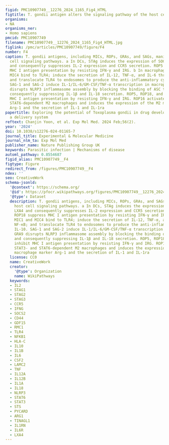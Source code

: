 ```yaml
---
figid: PMC10907749__12276_2024_1165_Fig4_HTML
figtitle: T. gondii antigen alters the signaling pathway of the host cell
organisms:
- NA
organisms_ner:
- Homo sapiens
pmcid: PMC10907749
filename: PMC10907749__12276_2024_1165_Fig4_HTML.jpg
figlink: /pmc/articles/PMC10907749/figure/F4
number: F4
caption: T. gondii antigens, including MICs, ROPs, GRAs, and SAGs, manipulate host
  cell signaling pathways. a In DCs, STAg induces the expression of SOCS2 via LXA4
  and consequently suppresses IL-2 expression and CCR5 secretion. ROP5 and ROP18 suppress
  MHC I antigen presentation by resisting IFN-γ and IRG. b In macrophages, MIC1 and
  MIC4 bind to TLR4; induce the secretion of IL-12, TNF-α, and IL-6 through NF-κB;
  and translocate TLR4 to endosomes to produce the anti-inflammatory cytokine IL-10.
  SAG-1 and SAG-2 induce IL-1/IL-6/GM-CSF/TNF-α transcription in macrophages. GRA9
  disrupts NLRP3 inflammasome assembly by blocking the binding of ASC to NLRP3 and
  consequently suppressing IL-1β and IL-18 secretion. ROP5, ROP18, and GRA7 inhibit
  MHC I antigen presentation by resisting IFN-γ and IRG. ROP16 activates STAT3- and
  STAT6-dependent M2 macrophages and induces the expression of the M2 macrophage marker
  Arg-1 and the secretion of IL-1 and IL-1ra
papertitle: Exploring the potential of Toxoplasma gondii in drug development and as
  a delivery system
reftext: Chanjin Yoon, et al. Exp Mol Med. 2024 Feb;56(2).
year: '2024'
doi: 10.1038/s12276-024-01165-7
journal_title: Experimental & Molecular Medicine
journal_nlm_ta: Exp Mol Med
publisher_name: Nature Publishing Group UK
keywords: Parasitic infection | Mechanisms of disease
automl_pathway: 0.8554687
figid_alias: PMC10907749__F4
figtype: Figure
redirect_from: /figures/PMC10907749__F4
ndex: ''
seo: CreativeWork
schema-jsonld:
  '@context': https://schema.org/
  '@id': https://pfocr.wikipathways.org/figures/PMC10907749__12276_2024_1165_Fig4_HTML.html
  '@type': Dataset
  description: T. gondii antigens, including MICs, ROPs, GRAs, and SAGs, manipulate
    host cell signaling pathways. a In DCs, STAg induces the expression of SOCS2 via
    LXA4 and consequently suppresses IL-2 expression and CCR5 secretion. ROP5 and
    ROP18 suppress MHC I antigen presentation by resisting IFN-γ and IRG. b In macrophages,
    MIC1 and MIC4 bind to TLR4; induce the secretion of IL-12, TNF-α, and IL-6 through
    NF-κB; and translocate TLR4 to endosomes to produce the anti-inflammatory cytokine
    IL-10. SAG-1 and SAG-2 induce IL-1/IL-6/GM-CSF/TNF-α transcription in macrophages.
    GRA9 disrupts NLRP3 inflammasome assembly by blocking the binding of ASC to NLRP3
    and consequently suppressing IL-1β and IL-18 secretion. ROP5, ROP18, and GRA7
    inhibit MHC I antigen presentation by resisting IFN-γ and IRG. ROP16 activates
    STAT3- and STAT6-dependent M2 macrophages and induces the expression of the M2
    macrophage marker Arg-1 and the secretion of IL-1 and IL-1ra
  license: CC0
  name: CreativeWork
  creator:
    '@type': Organization
    name: WikiPathways
  keywords:
  - IL2
  - STAG1
  - STAG2
  - STAG3
  - CCR5
  - IFNG
  - SOCS2
  - CD44
  - GDF15
  - RMC1
  - TLR4
  - NFKB1
  - HLA-C
  - IL10
  - IL1B
  - IL6
  - CSF2
  - LAMC2
  - TNF
  - IL12A
  - IL12B
  - IL1A
  - IL18
  - NLRP3
  - STAT6
  - STAT3
  - STS
  - PYCARD
  - ARG1
  - TINAGL1
  - IL1RN
  - IL6R
  - LXA4
---
```

